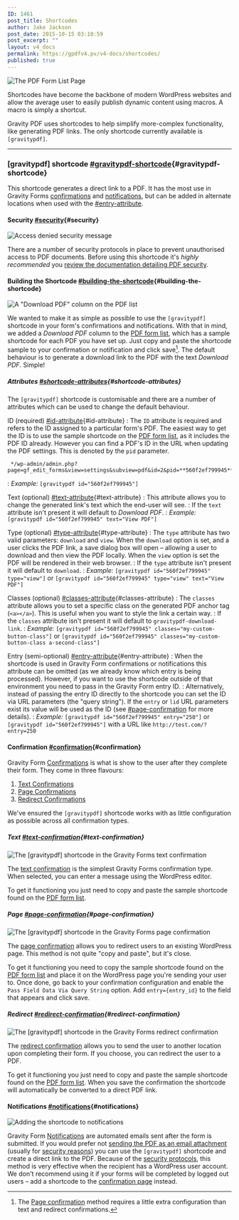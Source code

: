 ```yaml
---
ID: 1461
post_title: Shortcodes
author: Jake Jackson
post_date: 2015-10-15 03:10:59
post_excerpt: ""
layout: v4_docs
permalink: https://gpdfv4.pv/v4-docs/shortcodes/
published: true
---
```

![The PDF Form List Page](https://gpdfv4.pv/app/uploads/2015/10/shortcode-sample.png)

Shortcodes have become the backbone of modern WordPress websites and allow the average user to easily publish dynamic content using macros. A macro is simply a shortcut. 

Gravity PDF uses shortcodes to help simplify more-complex functionality, like generating PDF links. The only shortcode currently available is `[gravitypdf]`.

---

### [gravitypdf] shortcode [#gravitypdf-shortcode](#gravitypdf-shortcode){#gravitypdf-shortcode}

This shortcode generates a direct link to a PDF. It has the most use in Gravity Forms [confirmations](https://www.gravityhelp.com/documentation/article/configuring-confirmations-in-gravity-forms/) and [notifications](https://www.gravityhelp.com/documentation/article/configuring-notifications-in-gravity-forms/), but can be added in alternate locations when used with the [#entry-attribute](#entry-attribute).

#### Security [#security](#security){#security}

![Access denied security message](https://gpdfv4.pv/app/uploads/2015/10/security-restrictions.png)

There are a number of security protocols in place to prevent unauthorised access to PDF documents. Before using this shortcode it's *highly recommended* you [review the documentation detailing PDF security](#).

#### Building the Shortcode [#building-the-shortcode](#building-the-shortcode){#building-the-shortcode}

![A "Download PDF" column on the PDF list](https://gpdfv4.pv/app/uploads/2015/10/download-pdf-column.png)

We wanted to make it as simple as possible to use the `[gravitypdf]` shortcode in your form's confirmations and notifications. With that in mind, we added a *Download PDF* column to the [PDF form list](#), which has a sample shortcode for each PDF you have set up. Just copy and paste the shortcode sample to your confirmation or notification and click save[^1]. The default behaviour is to generate a download link to the PDF with the text *Download PDF*. Simple!

##### Attributes [#shortcode-attributes](#shortcode-attributes){#shortcode-attributes}

The `[gravitypdf]` shortcode is customisable and there are a number of attributes which can be used to change the default behaviour. 

ID (required) [#id-attribute](#id-attribute){#id-attribute}
:    The `ID` attribute is required and refers to the ID assigned to a particular form's PDF. The easiest way to get the ID is to use the sample shortcode on the [PDF form list](#), as it includes the PDF ID already. However you can find a PDF's ID in the URL when updating the PDF settings. This is denoted by the `pid` parameter. 

     */wp-admin/admin.php?page=gf_edit_forms&view=settings&subview=pdf&id=2&pid=**560f2ef799945***
:    *Example:* `[gravitypdf id="560f2ef799945"]`

Text (optional) [#text-attribute](#text-attribute){#text-attribute}
:    This attribute allows you to change the generated link's text which the end-user will see. 
:    If the `text` attribute isn't present it will default to *Download PDF*.
:    *Example:* `[gravitypdf id="560f2ef799945" text="View PDF"]`

Type (optional) [#type-attribute](#type-attribute){#type-attribute}
:    The `type` attribute has two valid parameters: `download` and `view`. When the `download` option is set, and a user clicks the PDF link, a save dialog box will open – allowing a user to download and then view the PDF locally. When the `view` option is set the PDF will be rendered in their web browser.
:    If the `type` attribute isn't present it will default to `download`.
:    *Example:* `[gravitypdf id="560f2ef799945" type="view"]` or `[gravitypdf id="560f2ef799945" type="view" text="View PDF"]`

Classes (optional) [#classes-attribute](#classes-attribute){#classes-attribute}
:    The `classes` attribute allows you to set a specific class on the generated PDF anchor tag (`<a></a>`). This is useful when you want to style the link a certain way.
:    If the `classes` attribute isn't present it will default to `gravitypdf-download-link`.
:    *Example:* `[gravitypdf id="560f2ef799945" classes="my-custom-button-class"]` or `[gravitypdf id="560f2ef799945" classes="my-custom-button-class a-second-class"]`

Entry (semi-optional) [#entry-attribute](#entry-attribute){#entry-attribute}
:    When the shortcode is used in Gravity Form confirmations or notifications this attribute can be omitted (as we already know which entry is being processed). However, if you want to use the shortcode outside of that environment you need to pass in the Gravity Form entry ID. 
:    Alternatively, instead of passing the entry ID directly to the shortcode you can set the ID via URL parameters (the "query string"). If the `entry` or `lid` URL parameters exist its value will be used as the ID (see [#page-confirmation](#page-confirmation) for more details).
:    *Example:* `[gravitypdf id="560f2ef799945" entry="250"]` or `[gravitypdf id="560f2ef799945"]` with a URL like `http://test.com/?entry=250`

#### Confirmation [#confirmation](#confirmation){#confirmation}

Gravity Form [Confirmations](https://www.gravityhelp.com/documentation/article/configuring-confirmations-in-gravity-forms/) is what is show to the user after they complete their form. They come in three flavours:

1. [Text Confirmations](#text-confirmation)
1. [Page Confirmations](#page-confirmation)
1. [Redirect Confirmations](#redirect-confirmation)

We've ensured the `[gravitypdf]` shortcode works with as little configuration as possible across all confirmation types.

##### Text [#text-confirmation](#text-confirmation){#text-confirmation}

![The [gravitypdf] shortcode in the Gravity Forms text confirmation](https://gpdfv4.pv/app/uploads/2015/10/text-confirmation.png)

The [text confirmation](https://www.gravityhelp.com/documentation/article/configuring-confirmations-in-gravity-forms/#text-confirmations) is the simplest Gravity Forms confirmation type. When selected, you can enter a message using the WordPress editor. 

To get it functioning you just need to copy and paste the sample shortcode found on the [PDF form list](#).

##### Page [#page-confirmation](#page-confirmation){#page-confirmation}

![The [gravitypdf] shortcode in the Gravity Forms page confirmation](https://gpdfv4.pv/app/uploads/2015/10/page-redirect.png)

The [page confirmation](https://www.gravityhelp.com/documentation/article/configuring-confirmations-in-gravity-forms/#page-confirmations) allows you to redirect users to an existing WordPress page. This method is not quite "copy and paste", but it's close.

To get it functioning you need to copy the sample shortcode found on the [PDF form list](#) and place it on the WordPress page you're sending your user to. Once done, go back to your confirmation configuration and enable the `Pass Field Data Via Query String` option. Add `entry={entry_id}` to the field that appears and click save. 

##### Redirect [#redirect-confirmation](#redirect-confirmation){#redirect-confirmation}

![The [gravitypdf] shortcode in the Gravity Forms redirect confirmation](https://gpdfv4.pv/app/uploads/2015/10/redirect-confirmation.png)

The [redirect confirmation](https://www.gravityhelp.com/documentation/article/configuring-confirmations-in-gravity-forms/#redirect-confirmation) allows you to send the user to another location upon completing their form. If you choose, you can redirect the user to a PDF. 

To get it functioning you just need to copy and paste the sample shortcode found on the [PDF form list](#). When you save the confirmation the shortcode will automatically be converted to a direct PDF link.

#### Notifications [#notifications](#notifications){#notifications}

![Adding the shortcode to notifications](https://gpdfv4.pv/app/uploads/2015/10/notification-example.png)

Gravity Form [Notifications](https://www.gravityhelp.com/documentation/article/configuring-notifications-in-gravity-forms/) are automated emails sent after the form is submitted. If you would prefer not [sending the PDF as an email attachment](#) (usually for [security reasons](#)) you can use the `[gravitypdf]` shortcode and create a direct link to the PDF. Because of the [security protocols](#), this method is very effective when the recipient has a WordPress user account. We don't recommend using it if your forms will be completed by logged out users – add a shortcode to the [confirmation page](#confirmation) instead.

[^1]: The [Page confirmation](#page-confirmation) method requires a little extra configuration than text and redirect confirmations.